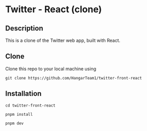 # Twitter - React (clone)

## Description

This is a clone of the Twitter web app, built with React.

## Clone

Clone this repo to your local machine using

```shell
git clone https://github.com/HangarTeam1/twitter-front-react
```

## Installation

```shell
cd twitter-front-react

pnpm install

pnpm dev
```
